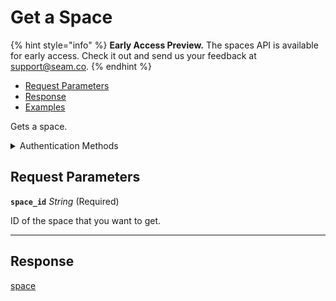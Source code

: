 # Get a Space
{% hint style="info" %}
**Early Access Preview.** The spaces API is available for early access. Check it out and send us your feedback at [support@seam.co](mailto:support@seam.co).
{% endhint %}

- [Request Parameters](./#request-parameters)
- [Response](./#response)
- [Examples](./#examples)

Gets a space.


<details>

<summary>Authentication Methods</summary>

- API key
- Personal access token
  <br>Must also include the `seam-workspace` header in the request.

To learn more, see [Authentication](https://docs.seam.co/latest/api/authentication).
</details>

## Request Parameters

**`space_id`** *String* (Required)

ID of the space that you want to get.

---


## Response

[space](./)

